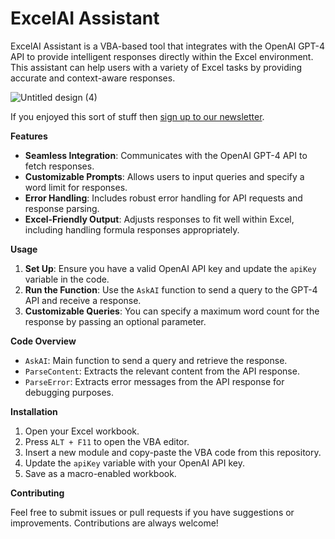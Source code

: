 # ExcelAI Assistant

ExcelAI Assistant is a VBA-based tool that integrates with the OpenAI GPT-4 API to provide intelligent responses directly within the Excel environment. This assistant can help users with a variety of Excel tasks by providing accurate and context-aware responses.

![Untitled design (4)](https://github.com/ThePromptIndex/ExcelAI/assets/144904800/8159ff51-52b8-4001-9cfe-f111163b9ced)

If you enjoyed this sort of stuff then [sign up to our newsletter](https://www.thepromptindex.com/newsletter.html).

**Features**

- **Seamless Integration**: Communicates with the OpenAI GPT-4 API to fetch responses.
- **Customizable Prompts**: Allows users to input queries and specify a word limit for responses.
- **Error Handling**: Includes robust error handling for API requests and response parsing.
- **Excel-Friendly Output**: Adjusts responses to fit well within Excel, including handling formula responses appropriately.

**Usage**

1. **Set Up**: Ensure you have a valid OpenAI API key and update the `apiKey` variable in the code.
2. **Run the Function**: Use the `AskAI` function to send a query to the GPT-4 API and receive a response.
3. **Customizable Queries**: You can specify a maximum word count for the response by passing an optional parameter.

**Code Overview**

- `AskAI`: Main function to send a query and retrieve the response.
- `ParseContent`: Extracts the relevant content from the API response.
- `ParseError`: Extracts error messages from the API response for debugging purposes.

**Installation**

1. Open your Excel workbook.
2. Press `ALT + F11` to open the VBA editor.
3. Insert a new module and copy-paste the VBA code from this repository.
4. Update the `apiKey` variable with your OpenAI API key.
5. Save as a macro-enabled workbook.

**Contributing**

Feel free to submit issues or pull requests if you have suggestions or improvements. Contributions are always welcome!
